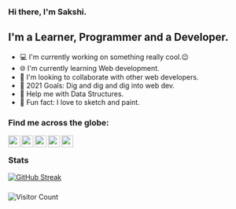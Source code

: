 ### Hi there, I'm Sakshi.

## I'm a Learner, Programmer and a Developer.

- 💻 I'm currently working on something really cool.😉
- 🌐 I'm currently learning Web development.
- 🤝 I'm looking to collaborate with other web developers.
- 🎯 2021 Goals: Dig and dig and dig into web dev.
- 🥺 Help me with Data Structures.
- 🎨 Fun fact: I love to sketch and paint.

### Find me across the globe:

[<img align="left" alt="" width="24px" src="https://img.icons8.com/ios-filled/50/000000/apple-mail.png" />][gmail]
[<img align="left" alt="" width="24px" src="https://img.icons8.com/ios-filled/50/000000/linkedin.png" />][linkedin]
[<img align="left" alt="" width="24px" src="https://cdn.jsdelivr.net/npm/simple-icons@v3/icons/hackerrank.svg" />][hackerrank]
[<img align="left" alt="" width="24px" src="https://cdn.jsdelivr.net/npm/simple-icons@v3/icons/instagram.svg" />][instagram]
[<img align="left" alt="" width="24px" src="https://cdn.jsdelivr.net/npm/simple-icons@v3/icons/facebook.svg" />][facebook]
<br />

[gmail]: sakshee1603@gmail.com
[instagram]: https://www.instagram.com/_sakshi_chaudhari_/
[linkedin]: https://www.linkedin.com/in/sakshi-chaudhari-b8585b192/
[facebook]: https://www.facebook.com/sakshi.chaudhari.1000/
[hackerrank]: https://www.hackerrank.com/sakshee1603

### Stats
[![GitHub Streak](http://github-readme-streak-stats.herokuapp.com?user=sakshi-chaudhari&theme=dark&hide_border=true&date_format=M%20j%5B%2C%20Y%5D)](https://git.io/streak-stats)

###
![Visitor Count](https://profile-counter.glitch.me/sakshi-chaudhari/count.svg) 
